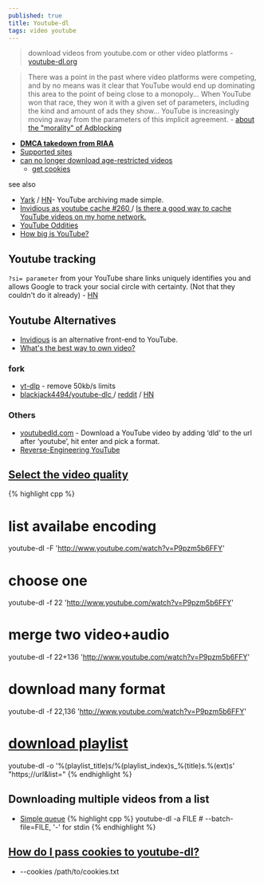 ```yaml
---
published: true
title: Youtube-dl
tags: video youtube
---
```

> download videos from youtube.com or other video platforms - [youtube-dl.org](https://youtube-dl.org/)

> There was a point in the past where video platforms were competing, and by no means was it clear that YouTube would end up dominating this area to the point of being close to a monopoly... When YouTube won that race, they won it with a given set of parameters, including the kind and amount of ads they show... YouTube is increasingly moving away from the parameters of this implicit agreement. - [about the "morality" of Adblocking](https://news.ycombinator.com/item?id=38065387)

- [**DMCA takedown from RIAA**](https://news.ycombinator.com/item?id=24872911)
- [Supported sites](https://ytdl-org.github.io/youtube-dl/supportedsites.html)
- [can no longer download age-restricted videos ](https://news.ycombinator.com/item?id=27353917)
	- [get cookies](https://news.ycombinator.com/item?id=27359561)

see also
- [Yark](https://github.com/Owez/yark) / [HN](https://news.ycombinator.com/item?id=34264487)- YouTube archiving made simple.
- [ Invidious as youtube cache #260 ](https://github.com/iv-org/invidious/issues/260) / [Is there a good way to cache YouTube videos on my home network.](https://www.reddit.com/r/selfhosted/comments/fzokzm/is_there_a_good_way_to_cache_youtube_videos_on_my/)
- [	YouTube Oddities ](https://news.ycombinator.com/item?id=39368155)
- [	How big is YouTube?](https://news.ycombinator.com/item?id=38739563)

## Youtube tracking

`?si= parameter` from your YouTube share links uniquely identifies you and allows Google to track your social circle with certainty. (Not that they couldn't do it already) - [HN](https://news.ycombinator.com/item?id=37504358)

## Youtube Alternatives
- [Invidious](https://github.com/iv-org/invidious) is an alternative front-end to YouTube.
- [What's the best way to own video?](https://news.ycombinator.com/item?id=32457210)

### fork
- [yt-dlp](https://news.ycombinator.com/item?id=29592707) - remove  50kb/s limits
- [blackjack4494/youtube-dlc ](https://github.com/blackjack4494/youtube-dlc) / [reddit](https://www.reddit.com/r/DataHoarder/comments/ir8ic6/youtubedlc_an_active_fork_of_youtubedl/) / [HN]() 

### Others
- [youtubedld.com](https://youtubedld.com/) - Download a YouTube video by adding ‘dld’ to the url after ‘youtube’, hit enter and pick a format.
- [Reverse-Engineering YouTube](https://tyrrrz.me/blog/reverse-engineering-youtube)

## [Select the video quality](https://askubuntu.com/questions/486297/how-to-select-video-quality-from-youtube-dl/486298#486298)

{% highlight cpp %}
# list availabe encoding
youtube-dl -F 'http://www.youtube.com/watch?v=P9pzm5b6FFY'

# choose one
youtube-dl -f 22 'http://www.youtube.com/watch?v=P9pzm5b6FFY'

# merge two video+audio
youtube-dl -f 22+136 'http://www.youtube.com/watch?v=P9pzm5b6FFY'

# download many format
youtube-dl -f 22,136 'http://www.youtube.com/watch?v=P9pzm5b6FFY'

# [download playlist](https://superuser.com/questions/993993/youtube-dl-download-playlist-in-respective-directory)
youtube-dl -o '%(playlist_title)s/%(playlist_index)s_%(title)s.%(ext)s' "https;//url&list="
{% endhighlight %}


## Downloading multiple videos from a list
- [Simple queue](https://stackoverflow.com/questions/3632919/simple-queue-for-youtube-dl-in-the-linux-shell/3632944#3632944)
{% highlight cpp %}
youtube-dl -a FILE   # --batch-file=FILE, '-' for stdin
{% endhighlight %}

## [How do I pass cookies to youtube-dl?](https://github.com/ytdl-org/youtube-dl/blob/master/README.md#how-do-i-pass-cookies-to-youtube-dl)
- --cookies /path/to/cookies.txt
